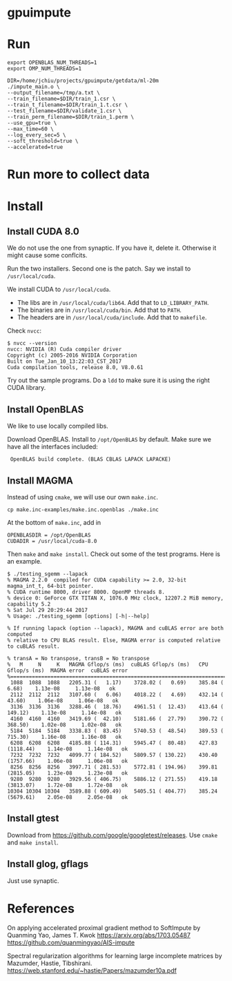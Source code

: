 # gpuimpute

# Run

```
export OPENBLAS_NUM_THREADS=1
export OMP_NUM_THREADS=1

DIR=/home/jchiu/projects/gpuimpute/getdata/ml-20m
./impute_main.o \
--output_filename=/tmp/a.txt \
--train_filename=$DIR/train_1.csr \
--train_t_filename=$DIR/train_1.t.csr \
--test_filename=$DIR/validate_1.csr \
--train_perm_filename=$DIR/train_1.perm \
--use_gpu=true \
--max_time=60 \
--log_every_sec=5 \
--soft_threshold=true \
--accelerated=true
```

# Run more to collect data


# Install

## Install CUDA 8.0

We do not use the one from synaptic. If you have it, delete it. Otherwise it might cause some conflcits.

Run the two installers. Second one is the patch. Say we install to `/usr/local/cuda`.

We install CUDA to `/usr/local/cuda`.
* The libs are in `/usr/local/cuda/lib64`. Add that to `LD_LIBRARY_PATH`.
* The binaries are in `/usr/local/cuda/bin`. Add that to `PATH`.
* The headers are in `/usr/local/cuda/include`. Add that to `makefile`.

Check `nvcc`:
```shell
$ nvcc --version
nvcc: NVIDIA (R) Cuda compiler driver
Copyright (c) 2005-2016 NVIDIA Corporation
Built on Tue_Jan_10_13:22:03_CST_2017
Cuda compilation tools, release 8.0, V8.0.61
```

Try out the sample programs. Do a `ldd` to make sure it is using the right CUDA library.

## Install OpenBLAS

We like to use locally compiled libs.

Download OpenBLAS. Install to `/opt/OpenBLAS` by default. Make sure we have all the interfaces included:
```
 OpenBLAS build complete. (BLAS CBLAS LAPACK LAPACKE)
```

## Install MAGMA

Instead of using `cmake`, we will use our own `make.inc`.

```shell
cp make.inc-examples/make.inc.openblas ./make.inc
```

At the bottom of `make.inc`, add in
```
OPENBLASDIR = /opt/OpenBLAS
CUDADIR = /usr/local/cuda-8.0
```

Then `make` and `make install`. Check out some of the test programs. Here is an example.
```
$ ./testing_sgemm --lapack
% MAGMA 2.2.0  compiled for CUDA capability >= 2.0, 32-bit magma_int_t, 64-bit pointer.
% CUDA runtime 8000, driver 8000. OpenMP threads 8. 
% device 0: GeForce GTX TITAN X, 1076.0 MHz clock, 12207.2 MiB memory, capability 5.2
% Sat Jul 29 20:29:44 2017
% Usage: ./testing_sgemm [options] [-h|--help]

% If running lapack (option --lapack), MAGMA and cuBLAS error are both computed
% relative to CPU BLAS result. Else, MAGMA error is computed relative to cuBLAS result.

% transA = No transpose, transB = No transpose
%   M     N     K   MAGMA Gflop/s (ms)  cuBLAS Gflop/s (ms)   CPU Gflop/s (ms)  MAGMA error  cuBLAS error
%========================================================================================================
 1088  1088  1088   2205.31 (   1.17)    3728.02 (   0.69)    385.84 (   6.68)    1.13e-08     1.13e-08   ok
 2112  2112  2112   3107.60 (   6.06)    4018.22 (   4.69)    432.14 (  43.60)    1.06e-08     1.06e-08   ok
 3136  3136  3136   3288.46 (  18.76)    4961.51 (  12.43)    413.64 ( 149.12)    1.13e-08     1.14e-08   ok
 4160  4160  4160   3419.69 (  42.10)    5181.66 (  27.79)    390.72 ( 368.50)    1.02e-08     1.02e-08   ok
 5184  5184  5184   3338.83 (  83.45)    5740.53 (  48.54)    389.53 ( 715.30)    1.16e-08     1.16e-08   ok
 6208  6208  6208   4185.88 ( 114.31)    5945.47 (  80.48)    427.83 (1118.44)    1.14e-08     1.14e-08   ok
 7232  7232  7232   4099.77 ( 184.52)    5809.57 ( 130.22)    430.40 (1757.66)    1.06e-08     1.06e-08   ok
 8256  8256  8256   3997.71 ( 281.53)    5772.81 ( 194.96)    399.81 (2815.05)    1.23e-08     1.23e-08   ok
 9280  9280  9280   3929.56 ( 406.75)    5886.12 ( 271.55)    419.18 (3813.07)    1.72e-08     1.72e-08   ok
10304 10304 10304   3589.88 ( 609.49)    5405.51 ( 404.77)    385.24 (5679.61)    2.05e-08     2.05e-08   ok
```

## Install gtest

Download from https://github.com/google/googletest/releases. Use `cmake` and `make install`.

## Install glog, gflags

Just use synaptic.

# References

On applying accelerated proximal gradient method to SoftImpute by Quanming Yao, James T. Kwok
https://arxiv.org/abs/1703.05487
https://github.com/quanmingyao/AIS-impute

Spectral regularization algorithms for learning large incomplete matrices by Mazumder, Hastie, Tibshirani.
https://web.stanford.edu/~hastie/Papers/mazumder10a.pdf
